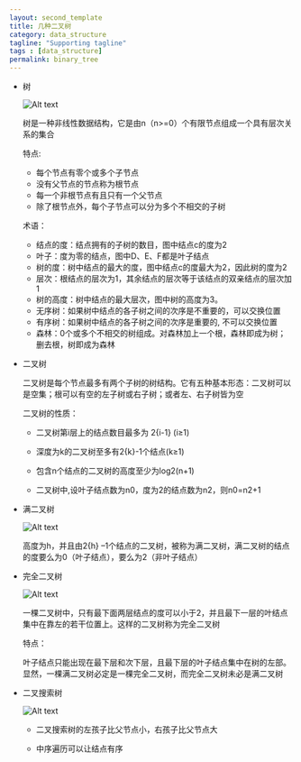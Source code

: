 ```yaml
---
layout: second_template
title: 几种二叉树
category: data_structure
tagline: "Supporting tagline"
tags : [data_structure]
permalink: binary_tree
---
```


* 树
	
	![Alt text][id]

	[id]: assets/themes/my_blog/img/tree.jpg

	树是一种非线性数据结构，它是由n（n>=0）个有限节点组成一个具有层次关系的集合

	特点:

	- 每个节点有零个或多个子节点
	- 没有父节点的节点称为根节点
	- 每一个非根节点有且只有一个父节点
	- 除了根节点外，每个子节点可以分为多个不相交的子树

	术语：

	- 结点的度：结点拥有的子树的数目，图中结点c的度为2
    - 叶子：度为零的结点，图中D、E、F都是叶子结点
	- 树的度：树中结点的最大的度，图中结点c的度最大为2，因此树的度为2
	- 层次：根结点的层次为1，其余结点的层次等于该结点的双亲结点的层次加1
	- 树的高度：树中结点的最大层次，图中树的高度为3。
	- 无序树：如果树中结点的各子树之间的次序是不重要的，可以交换位置
	- 有序树：如果树中结点的各子树之间的次序是重要的, 不可以交换位置
	- 森林：0个或多个不相交的树组成。对森林加上一个根，森林即成为树；删去根，树即成为森林

* 二叉树

	二叉树是每个节点最多有两个子树的树结构。它有五种基本形态：二叉树可以是空集；根可以有空的左子树或右子树；或者左、右子树皆为空

	二叉树的性质：

	- 二叉树第i层上的结点数目最多为 2{i-1} (i≥1)

	- 深度为k的二叉树至多有2{k}-1个结点(k≥1)

	- 包含n个结点的二叉树的高度至少为log2(n+1)

	- 二叉树中,设叶子结点数为n0，度为2的结点数为n2，则n0=n2+1

* 满二叉树

	![Alt text][full_binary_tree]

	[full_binary_tree]: assets/themes/my_blog/img/full_binary_tree.jpg

	高度为h，并且由2{h} –1个结点的二叉树，被称为满二叉树，满二叉树的结点的度要么为0（叶子结点），要么为2（非叶子结点）

* 完全二叉树

	![Alt text][complete_binary_tree]

	[complete_binary_tree]: assets/themes/my_blog/img/complete_binary_tree.jpg
	
	一棵二叉树中，只有最下面两层结点的度可以小于2，并且最下一层的叶结点集中在靠左的若干位置上。这样的二叉树称为完全二叉树

	特点：

	叶子结点只能出现在最下层和次下层，且最下层的叶子结点集中在树的左部。显然，一棵满二叉树必定是一棵完全二叉树，而完全二叉树未必是满二叉树

* 二叉搜索树

	![Alt text][binary_search_tree]

	[binary_search_tree]: assets/themes/my_blog/img/binary_search_tree.jpg

	- 二叉搜索树的左孩子比父节点小，右孩子比父节点大

	- 中序遍历可以让结点有序

